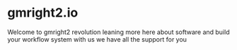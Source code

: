 # gmright2.io
Welcome to gmright2 revolution leaning more here about software and build your workflow system with us we have all the support for you
